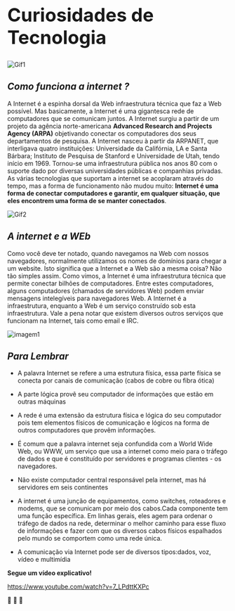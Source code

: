 ## **<h1>Curiosidades de Tecnologia</h1>**

![Gif1](https://giffiles.alphacoders.com/209/209661.gif)


## _Como funciona a internet ?_ 

A Internet é a espinha dorsal da Web infraestrutura técnica que faz a Web possível. Mas basicamente, a Internet é uma gigantesca rede de computadores que se comunicam juntos.
A Internet surgiu a partir de um projeto da agência norte-americana **Advanced Research and Projects Agency (ARPA)** objetivando conectar os computadores dos seus departamentos de pesquisa. A Internet nasceu à partir da ARPANET, que interligava quatro instituições: Universidade da Califórnia, LA e Santa Bárbara; Instituto de Pesquisa de Stanford e Universidade de Utah, tendo início em 1969. 
Tornou-se uma infraestrutura pública nos anos 80 com o suporte dado por diversas universidades públicas e companhias privadas. As várias tecnologias que suportam a internet se acoplaram através do tempo, mas a forma de funcionamento não mudou muito: **Internet é uma forma de conectar computadores e garantir, em qualquer situação, que eles encontrem uma forma de se manter conectados**.


![Gif2](https://i.pinimg.com/originals/11/df/58/11df58e8d717e9358c502a66156ed374.gif)



## _A internet e a WEb_

Como você deve ter notado, quando navegamos na Web com nossos navegadores, normalmente utilizamos os nomes de domínios para chegar a um website. Isto significa que a Internet e a Web são a mesma coisa? Não tão simples assim. Como vimos, a Internet é uma infraestrutura técnica que permite conectar bilhões de computadores. Entre estes computadores, alguns computadores (chamados de servidores Web) podem enviar mensagens intelegíveis para navegadores Web. A Internet é a infraestrutura, enquanto a Web é um serviço construído sob esta infraestrutura. Vale a pena notar que existem diversos outros serviços que funcionam na Internet, tais como email e IRC.

![imagem1](https://i.pinimg.com/originals/20/f4/62/20f462fca3cc4b5921e1fc4e0e496727.png)


## _Para Lembrar_ 

* A palavra Internet se refere a uma estrutura física, essa parte física se conecta por canais de comunicação (cabos de cobre ou fibra ótica)

* A parte lógica provê seu computador de informações que estão em outras máquinas

* A rede é uma extensão da estrutura física e lógica do seu computador pois tem elementos físicos de comunicação e lógicos na forma de outros computadores que provêm informações.

* É comum que a palavra internet seja confundida com a World Wide Web, ou WWW, um serviço que usa a internet como meio para o tráfego de dados e que é constituído por servidores e programas clientes - os navegadores.

* Não existe computador central responsável pela internet, mas há servidores em seis continentes

* A internet é uma junção de equipamentos, como switches, roteadores e modems, que se comunicam por meio dos cabos.Cada componente tem uma função específica. Em linhas gerais, eles agem para ordenar o tráfego de dados na rede, determinar o melhor caminho para esse fluxo de informações e fazer com que os diversos cabos físicos espalhados pelo mundo se comportem como uma rede única.

* A comunicação via Internet pode ser de diversos tipos:dados, voz, vídeo e multimídia


**Segue um vídeo explicativo!**

https://www.youtube.com/watch?v=7_LPdttKXPc




:clap: :clap: :clap:




